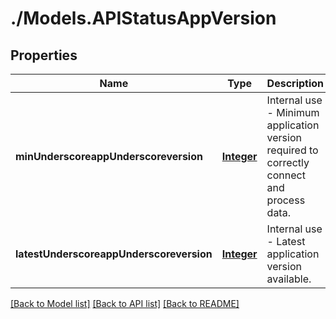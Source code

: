 # ./Models.APIStatusAppVersion
## Properties

Name | Type | Description | Notes
------------ | ------------- | ------------- | -------------
**minUnderscoreappUnderscoreversion** | [**Integer**](integer.md) | Internal use - Minimum application version required to correctly connect and process data. | [default to null]
**latestUnderscoreappUnderscoreversion** | [**Integer**](integer.md) | Internal use - Latest application version available. | [default to null]

[[Back to Model list]](../README.md#documentation-for-models) [[Back to API list]](../README.md#documentation-for-api-endpoints) [[Back to README]](../README.md)

